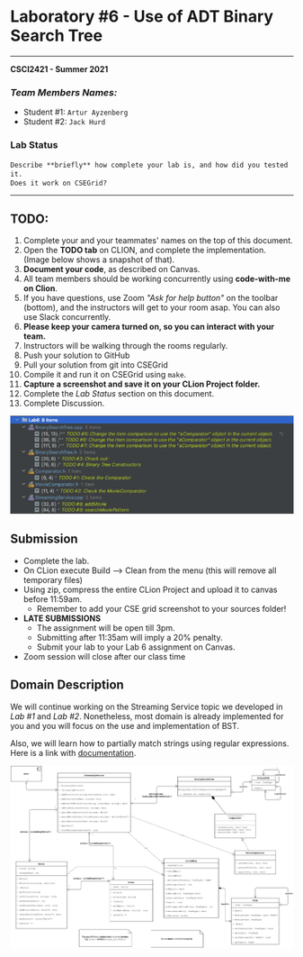 # Laboratory #6 - Use of ADT Binary Search Tree

-----
**CSCI2421 - Summer 2021**

### **_Team Members Names:_**
- Student #1: `Artur Ayzenberg`
- Student #2: `Jack Hurd`

### **Lab Status**
```text
Describe **briefly** how complete your lab is, and how did you tested it.
Does it work on CSEGrid?
```

-----

## TODO:
1. Complete your and your teammates' names on the top of this document.
1. Open the **TODO tab** on CLION, and complete the implementation. (Image below shows a snapshot of that).
1. **Document your code**, as described on Canvas.
1. All team members should be working concurrently using **code-with-me on Clion**.
1. If you have questions, use Zoom _"Ask for help button"_ on the toolbar (bottom), and the instructors will get to
   your room asap. You can also use Slack concurrently.
1. **Please keep your camera turned on, so you can interact with your team.**
1. Instructors will be walking through the rooms regularly.
1. Push your solution to GitHub
1. Pull your solution from git into CSEGrid
1. Compile it and run it on CSEGrid using `make`.
1. **Capture a screenshot and save it on your CLion Project folder.**
1. Complete the *Lab Status* section on this document.
1. Complete Discussion.

![ToDos](todos.png)


## Submission
- Complete the lab.
- On CLion execute Build --> Clean from the menu (this will remove all temporary files)
- Using zip, compress the entire CLion Project and upload it to canvas before 11:59am.
    - Remember to add your CSE grid screenshot to your sources folder!
- **LATE SUBMISSIONS**
    - The assignment will be open till 3pm.
    - Submitting after 11:35am will imply a 20% penalty.
    - Submit your lab to your Lab 6 assignment on Canvas.
- Zoom session will close after our class time    


## Domain Description
We will continue working on the Streaming Service topic we developed in _Lab #1_ and _Lab #2_.
Nonetheless, most domain is already implemented for you and you will focus on the use and implementation of BST.

Also, we will learn how to partially match strings using regular expressions. 
Here is a link with [documentation](https://en.cppreference.com/w/cpp/regex/regex_match).


![UML](lab6.png)